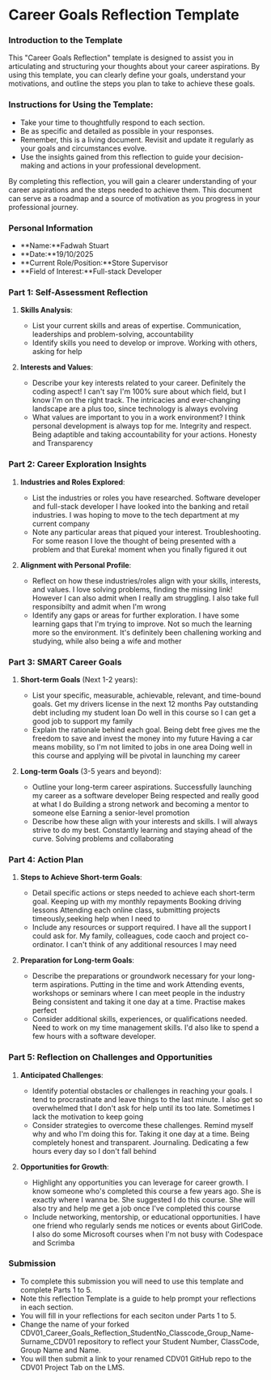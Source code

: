 
# Career Goals Reflection Template

### Introduction to the Template

This "Career Goals Reflection" template is designed to assist you in articulating and structuring your thoughts about your career aspirations. By using this template, you can clearly define your goals, understand your motivations, and outline the steps you plan to take to achieve these goals.

### Instructions for Using the Template:

- Take your time to thoughtfully respond to each section.
- Be as specific and detailed as possible in your responses.
- Remember, this is a living document. Revisit and update it regularly as your goals and circumstances evolve.
- Use the insights gained from this reflection to guide your decision-making and actions in your professional development.

By completing this reflection, you will gain a clearer understanding of your career aspirations and the steps needed to achieve them. This document can serve as a roadmap and a source of motivation as you progress in your professional journey.

### Personal Information

- **Name:**Fadwah Stuart
- **Date:**19/10/2025
- **Current Role/Position:**Store Supervisor
- **Field of Interest:**Full-stack Developer

### Part 1: Self-Assessment Reflection

1. **Skills Analysis**:
    
    - List your current skills and areas of expertise.
    Communication, leaderships and problem-solving, accountability
    - Identify skills you need to develop or improve.
    Working with others, asking for help


2. **Interests and Values**:
    
    - Describe your key interests related to your career.
    Definitely the coding aspect! I can't say I'm 100% sure about which field, but I know I'm on the right track. The intricacies and ever-changing landscape are a plus too, since technology is always evolving
    - What values are important to you in a work environment?
    I think personal development is always top for me. Integrity and respect. Being adaptible and taking accountability for your actions. Honesty and Transparency

### Part 2: Career Exploration Insights

1. **Industries and Roles Explored**:
    
    - List the industries or roles you have researched.
    Software developer and full-stack developer
    I have looked into the banking and retail industries. I was hoping to move to the tech department at my current company 
    - Note any particular areas that piqued your interest.
    Troubleshooting. For some reason I love the thought of being presented with a problem and that Eureka! moment when you finally figured it out
2. **Alignment with Personal Profile**:
    
    - Reflect on how these industries/roles align with your skills, interests, and values.
    I love solving problems, finding the missing link! However I can also admit when I really am struggling. I also take full responsibilty and admit when I'm wrong
    - Identify any gaps or areas for further exploration.
    I have some learning gaps that I'm trying to improve. Not so much the learning more so the environment. It's definitely been challening working and studying, while also being a wife and mother

### Part 3: SMART Career Goals

1. **Short-term Goals** (Next 1-2 years):
    
    - List your specific, measurable, achievable, relevant, and time-bound goals.
    Get my drivers license in the next 12 months
    Pay outstanding debt including my student loan
    Do well in this course so I can get a good job to support my family
    - Explain the rationale behind each goal.
    Being debt free gives me the freedom to save and invest the money into my future
    Having a car means mobility, so I'm not limited to jobs in one area
    Doing well in this course and applying will be pivotal in launching my career
2. **Long-term Goals** (3-5 years and beyond):
    
    - Outline your long-term career aspirations.
    Successfully launching my career as a software developer
    Being respected and really good at what I do
    Building a strong network and becoming a mentor to someone else
    Earning a senior-level promotion
    - Describe how these align with your interests and skills.
    I will always strive to do my best. Constantly learning and staying ahead of the curve. Solving problems and collaborating

### Part 4: Action Plan

1. **Steps to Achieve Short-term Goals**:
    
    - Detail specific actions or steps needed to achieve each short-term goal.
    Keeping up with my monthly repayments
    Booking driving lessons
    Attending each online class, submitting projects timeously,seeking help when I need to
    - Include any resources or support required.
    I have all the support I could ask for. My family, colleagues, code caoch and project co-ordinator. I can't think of any additional resources I may need
2. **Preparation for Long-term Goals**:
    
    - Describe the preparations or groundwork necessary for your long-term aspirations.
    Putting in the time and work
    Attending events, workshops or seminars where I can meet people in the industry
    Being consistent and taking it one day at a time. Practise makes perfect
    - Consider additional skills, experiences, or qualifications needed.
    Need to work on my time management skills. I'd also like to spend a few hours with a software developer. 

### Part 5: Reflection on Challenges and Opportunities

1. **Anticipated Challenges**:
    
    - Identify potential obstacles or challenges in reaching your goals.
    I tend to procrastinate and leave things to the last minute. I also get so overwhelmed that I don't ask for help until its too late. Sometimes I lack the motivation to keep going
    - Consider strategies to overcome these challenges.
    Remind myself why and who I'm doing this for. Taking it one day at a time. Being completely honest and transparent. Journaling. Dedicating a few hours every day so I don't fall behind
2. **Opportunities for Growth**:
    
    - Highlight any opportunities you can leverage for career growth.
    I know someone who's completed this course a few years ago. She is exactly where I wanna be. She suggested I do this course. She will also try and help me get a job once I've completed this course
    - Include networking, mentorship, or educational opportunities.
    I have one friend who regularly sends me notices or events about GirlCode. I also do some Microsoft courses when I'm not busy with Codespace and Scrimba

### Submission

- To complete this submission you will need to use this template and complete Parts 1 to 5.
- Note this reflection Template is a guide to help prompt your reflections in each section.
- You will fill in your reflections for each seciton under Parts 1 to 5.
- Change the name of your forked CDV01_Career_Goals_Reflection_StudentNo_Classcode_Group_Name-Surname_CDV01 repository to reflect your Student Number, ClassCode, Group Name and Name.
- You will then submit a link to your renamed CDV01 GitHub repo to the CDV01 Project Tab on the LMS.


